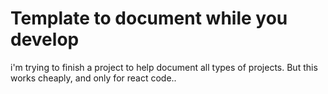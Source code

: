 # Template to document while you develop

i'm trying to finish a project to help document all types of projects. But this works cheaply, and only for react code..

